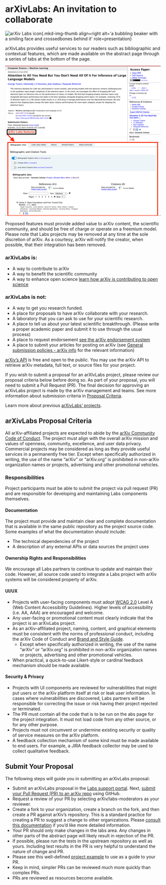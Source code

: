 # arXivLabs: An invitation to collaborate

![arXiv Labs icon](images/smileybones-labs-icon.png){.mkd-img-thumb align=right alt='a bubbling beaker with a smiling face and crossedbones behind it' role=presentation}

arXivLabs provides useful services to our readers such as bibliographic and contextual features, which are made available on the abstract page through a series of tabs at the bottom of the page. 

![arXiv Labs features](images/arXivLabs-tabs.png)

Proposed features must provide added value to arXiv content, the scientific community, and should be free of charge or operate on a freemium model. Please note that Labs projects may be removed at any time at the sole discretion of arXiv. As a courtesy, arXiv will notify the creator, when possible, that their integration has been removed.


### arXivLabs is:

- A way to contribute to arXiv
- A way to benefit the scientific community
- A way to enhance open science [learn how arXiv is contributing to open science](https://info.arxiv.org/about/accessibility.html)

### arXivLabs is not:

- A way to get you research funded. 
- A place for proposals to have arXiv collaborate with your research.
- A laboratory that you can ask to use for your scientific research.
- A place to tell us about your latest scientific breakthrough. (Please write a proper academic paper and submit it to use through the usual process) 
- A place to request endorsement [see the arXiv endorsement system](https://info.arxiv.org/help/endorsement.html)
- A place to submit your articles for posting on arXiv (see [General submission policies - arXiv info](https://info.arxiv.org/help/submit/index.html) for the relevant information)

[arXiv’s API](https://arxiv.org/help/api/) is free and open to the public. You may use the arXiv API to retrieve arXiv metadata, full text, or source files for your project. 

If you wish to submit a proposal for an arXIvLabs project, please review our proposal criteria below before doing so. As part of your proposal, you will need to submit a Pull Request (PR). The final decision for approving an arXivLabs project is made by the arXiv management and teams. See more information about submission criteria in [Proposal Criteria](criteria.md).

Learn more about previous [arXivLabs’ projects](https://blog.arxiv.org/?s=labs).

## arXivLabs Proposal Criteria

All arXiv-affiliated projects are expected to abide by the [arXiv Community Code of Conduct](/source/help/policies/code_of_conduct.md). The project must align with the overall arXiv mission and values of openness, community, excellence, and user data privacy. Commercial projects may be considered as long as they provide useful services in a permanently free tier.
Except when specifically authorized in writing, the use of the name “arXiv” or “arXiv.org” is prohibited in non-arXiv organization names or projects, advertising and other promotional vehicles.


### Responsibilities

Project participants must be able to submit the project via pull request (PR) and are responsible for developing and maintaining Labs components themselves.

#### Documentation

The project must provide and maintain clear and complete documentation that is available in the same public repository as the project source code. 
Some examples of what the documentation should include: 
- The technical dependencies of the project
- A description of any external APIs or data sources the project uses

#### Ownership Rights and Responsibilities

We encourage all Labs partners to continue to update and maintain their code. However, all source code used to integrate a Labs project with arXiv systems will be considered property of arXiv.

#### UI/UX

- Projects with user-facing components must adopt [WCAG 2.0](http://www.w3.org/TR/2008/REC-WCAG20-20081211/) Level A (Web Content Accessibility Guidelines). Higher levels of accessibility (i.e. AA, AAA) are encouraged and welcome.
- Any user-facing or promotional content must clearly indicate that the project is an arXivLabs project.
- As an arXiv-affiliated project, naming, content, and graphical elements must be consistent with the norms of professional conduct, including the arXiv Code of Conduct and [Brand and Style Guide](/source/brand/index.md).
  - Except when specifically authorized in writing, the use of the name “arXiv” or “arXiv.org” is prohibited in non-arXiv organization names or projects, advertising and other promotional vehicles.
- When practical, a quick-to-use Likert-style or cardinal feedback mechanism should be made available.

#### Security & Privacy
- Projects with UI components are reviewed for vulnerabilities that might put users or the arXiv platform itself at risk or leak user information. In cases where vulnerabilities are discovered, Labs partners will be responsible for correcting the issue or risk having their project rejected or terminated.
- The PR must contain all the code that is to be run on the abs page for the project integration. It must not load code from any other source, or for any other purpose.
- Projects must not circumvent or undermine existing security or quality of service measures on the arXiv platform.
- A feedback collection mechanism of some kind must be made available to end users. For example, a JIRA feedback collector may be used to collect qualitative feedback.

## Submit Your Proposal

The following steps will guide you in submitting an arXivLabs proposal: 

- Submit an arXivLabs proposal in the [Labs support portal](https://arxiv-org.atlassian.net/servicedesk/customer/portal/6).
Next, [submit your Pull Request (PR) to an arXiv repo](https://github.com/arXiv) using GitHub. 
- Request a review of your PR by selecting arXiv/labs-moderators as your reviewer.
- Create a fork to your organization, create a branch on the fork, and then create a PR against arXiv’s repository. This is a standard practice for creating a PR to suggest a change to other organizations. Please [consult this documentation](https://docs.github.com/en/pull-requests/collaborating-with-pull-requests/proposing-changes-to-your-work-with-pull-requests/creating-a-pull-request-from-a-fork) if you’d like more detailed information. 
- Your PR should only make changes in the labs area. Any changes in other parts of the abstract page will likely result in rejection of the PR.
- If possible, please run the tests in the upstream repository as well as yours. Including test results in the PR is very helpful to understand the nature of change and PR.
- Please see this well-defined [project example](https://github.com/arXiv/arxiv-browse/pull/197) to use as a guide to your PR. 
- Keep in mind, simpler PRs can be reviewed much more quickly than complex PRs.
- PRs are reviewed as resources become available. 
